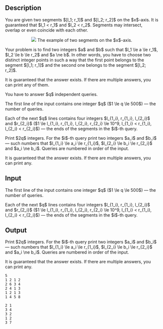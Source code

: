 ## Description

<div><p>You are given two segments $[l_1; r_1]$ and $[l_2; r_2]$ on the $x$-axis. It is guaranteed that $l_1 &lt; r_1$ and $l_2 &lt; r_2$. Segments <span class="tex-font-style-bf">may intersect, overlap or even coincide with each other</span>.</p><center> <img class="tex-graphics" src="file://zrN4lzJ3.png" style="max-width: 100.0%;max-height: 100.0%;">   <span class="tex-font-size-small">The example of two segments on the $x$-axis.</span> </center><p>Your problem is to find two <span class="tex-font-style-bf">integers</span> $a$ and $b$ such that $l_1 \le a \le r_1$, $l_2 \le b \le r_2$ and $a \ne b$. In other words, you have to choose two <span class="tex-font-style-bf">distinct</span> integer points in such a way that the first point belongs to the segment $[l_1; r_1]$ and the second one belongs to the segment $[l_2; r_2]$.</p><p>It is guaranteed that <span class="tex-font-style-bf">the answer exists</span>. If there are multiple answers, you can print <span class="tex-font-style-bf">any</span> of them.</p><p>You have to answer $q$ independent queries.</p></div><div class="input-specification"><p>The first line of the input contains one integer $q$ ($1 \le q \le 500$) — the number of queries.</p><p>Each of the next $q$ lines contains four integers $l_{1_i}, r_{1_i}, l_{2_i}$ and $r_{2_i}$ ($1 \le l_{1_i}, r_{1_i}, l_{2_i}, r_{2_i} \le 10^9, l_{1_i} &lt; r_{1_i}, l_{2_i} &lt; r_{2_i}$) — the ends of the segments in the $i$-th query.</p></div><div class="output-specification"><p>Print $2q$ integers. For the $i$-th query print two integers $a_i$ and $b_i$ — such numbers that $l_{1_i} \le a_i \le r_{1_i}$, $l_{2_i} \le b_i \le r_{2_i}$ and $a_i \ne b_i$. Queries are numbered in order of the input.</p><p>It is guaranteed that <span class="tex-font-style-bf">the answer exists</span>. If there are multiple answers, you can print <span class="tex-font-style-bf">any</span>.</p></div>

## Input

<p>The first line of the input contains one integer $q$ ($1 \le q \le 500$) — the number of queries.</p><p>Each of the next $q$ lines contains four integers $l_{1_i}, r_{1_i}, l_{2_i}$ and $r_{2_i}$ ($1 \le l_{1_i}, r_{1_i}, l_{2_i}, r_{2_i} \le 10^9, l_{1_i} &lt; r_{1_i}, l_{2_i} &lt; r_{2_i}$) — the ends of the segments in the $i$-th query.</p>

## Output

<p>Print $2q$ integers. For the $i$-th query print two integers $a_i$ and $b_i$ — such numbers that $l_{1_i} \le a_i \le r_{1_i}$, $l_{2_i} \le b_i \le r_{2_i}$ and $a_i \ne b_i$. Queries are numbered in order of the input.</p><p>It is guaranteed that <span class="tex-font-style-bf">the answer exists</span>. If there are multiple answers, you can print <span class="tex-font-style-bf">any</span>.</p>





```input1
5
1 2 1 2
2 6 3 4
2 4 1 3
1 2 1 3
1 4 5 8
```




```output1
2 1
3 4
3 2
1 2
3 7
```


